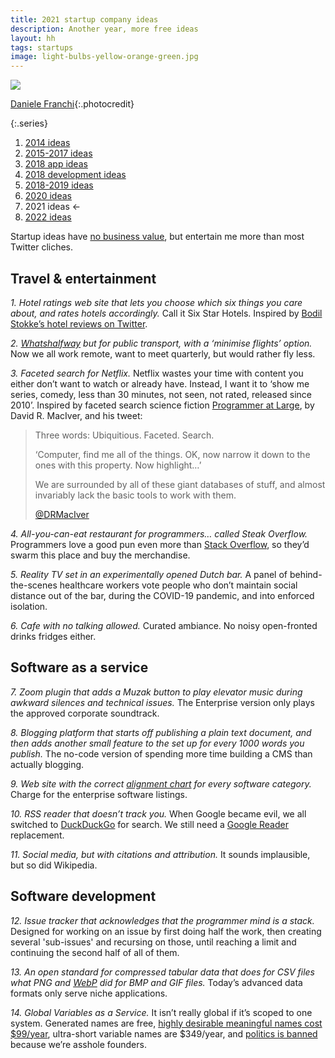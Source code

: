 ```yaml
---
title: 2021 startup company ideas
description: Another year, more free ideas
layout: hh
tags: startups
image: light-bulbs-yellow-orange-green.jpg
---
```


![](light-bulbs-yellow-orange-green.jpg)

[Daniele Franchi](https://unsplash.com/photos/GbAEJUJKJ88){:.photocredit}

{:.series}
1. [2014 ideas](startup-ideas-are-cheap)
2. [2015-2017 ideas](startup-ideas-misc)
3. [2018 app ideas](startup-ideas-apps)
4. [2018 development ideas](startup-ideas-development)
5. [2018-2019 ideas](startup-ideas-2018-2019)
6. [2020 ideas](startup-ideas-2020)
7. 2021 ideas ←
8. [2022 ideas](startup-ideas-2022)

Startup ideas have [no business value](startup-ideas-are-cheap), 
but entertain me more than most Twitter cliches.

## Travel & entertainment

_1. Hotel ratings web site that lets you choose which six things you care about, and rates hotels accordingly._
Call it Six Star Hotels. Inspired by
[Bodil Stokke’s hotel reviews on Twitter](https://twitter.com/search?q=from%3A%40bodil%20hotel%20bodils).

_2. [Whatshalfway](https://www.whatshalfway.com) but for public transport, with a ‘minimise flights’ option._
Now we all work remote, want to meet quarterly, but would rather fly less.

_3. Faceted search for Netflix._
Netflix wastes your time with content you either don’t want to watch or already have.
Instead, I want it to ‘show me series, comedy, less than 30 minutes, not seen, not rated, released since 2010’.
Inspired by faceted search science fiction
[Programmer at Large](https://archiveofourown.org/works/9233966/chapters/20941043),
by David R. MacIver, and his tweet:

> Three words: Ubiquitious. Faceted. Search.
> 
> ‘Computer, find me all of the things. OK, now narrow it down to the ones with this property. Now highlight…’
> 
> We are surrounded by all of these giant databases of stuff, and almost invariably lack the basic tools to work with them.
> 
> [@DRMacIver](https://twitter.com/DRMacIver/status/1102827069740863488)


_4. All-you-can-eat restaurant for programmers… called Steak Overflow._
Programmers love a good pun even more than [Stack Overflow](https://stackoverflow.com),
so they’d swarm this place and buy the merchandise.

_5. Reality TV set in an experimentally opened Dutch bar._
A panel of behind-the-scenes healthcare workers vote people who don’t maintain social distance out of the bar, during the COVID-19 pandemic, and into enforced isolation.

_6. Cafe with no talking allowed._
Curated ambiance. No noisy open-fronted drinks fridges either.

## Software as a service

_7. Zoom plugin that adds a _Muzak_ button to play elevator music during awkward silences and technical issues._
The Enterprise version only plays the approved corporate soundtrack.

_8. Blogging platform that starts off publishing a plain text document, and then adds another small feature to the set up for every 1000 words you publish._
The no-code version of spending more time building a CMS than actually blogging.

_9. Web site with the correct 
[alignment chart](https://en.wikipedia.org/wiki/Alignment_(Dungeons_%26_Dragons)#Alignments)
for every software category._
Charge for the enterprise software listings.

_10. RSS reader that doesn’t track you._
When Google became evil, we all switched to
[DuckDuckGo](https://duckduckgo.com) for search.
We still need a [Google Reader](https://en.wikipedia.org/wiki/Google_Reader) replacement.

_11. Social media, but with citations and attribution._
It sounds implausible, but so did Wikipedia.

## Software development

_12. Issue tracker that acknowledges that the programmer mind is a stack._
Designed for working on an issue by first doing half the work, then creating several 'sub-issues' and recursing on those, until reaching a limit and continuing the second half of all of them.

_13. An open standard for compressed tabular data that does for CSV files what PNG and 
[WebP](https://en.wikipedia.org/wiki/WebP) did for BMP and GIF files._
Today’s advanced data formats only serve niche applications.

_14. Global Variables as a Service._
It isn’t really global if it’s scoped to one system.
Generated names are free, 
[highly desirable meaningful names cost $99/year](https://www.hey.com/pricing/), 
ultra-short variable names are $349/year, and 
[politics is banned](https://www.theregister.com/2021/05/05/basecamp_political_discussion_apology/) 
because we’re asshole founders.

